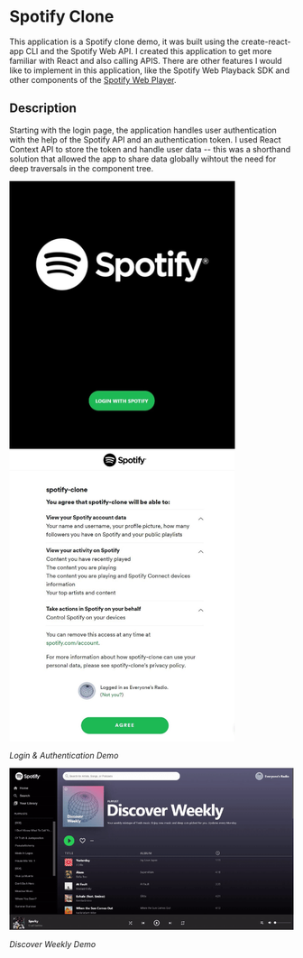 # Spotify Clone
This application is a Spotify clone demo, it was built using the create-react-app CLI and the Spotify Web API. I created this application to get more familiar with React and also calling APIS. There are other features I would like to implement in this application, like the Spotify Web Playback SDK and other components of the [Spotify Web Player](https://open.spotify.com/).

## Description
Starting with the login page, the application handles user authentication with the help of the Spotify API and an authentication token. I used React Context API to store the token and handle user data -- this was a shorthand solution that allowed the app to share data globally wihtout the need for deep traversals in the component tree. 

<img src="https://github.com/GeorgeArubi/Spotify-Clone/blob/master/demo/login.jpg" alt="Login" width="400"/>       <img src="https://github.com/GeorgeArubi/Spotify-Clone/blob/master/demo/auth.jpg" alt="Login" width="400"/>

*Login & Authentication Demo*




<img src="https://github.com/GeorgeArubi/Spotify-Clone/blob/master/demo/demo.gif" alt="Login" width="777"/>

*Discover Weekly Demo*

